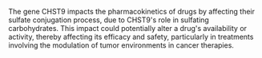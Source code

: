 The gene CHST9 impacts the pharmacokinetics of drugs by affecting their sulfate conjugation process, due to CHST9's role in sulfating carbohydrates. This impact could potentially alter a drug's availability or activity, thereby affecting its efficacy and safety, particularly in treatments involving the modulation of tumor environments in cancer therapies.